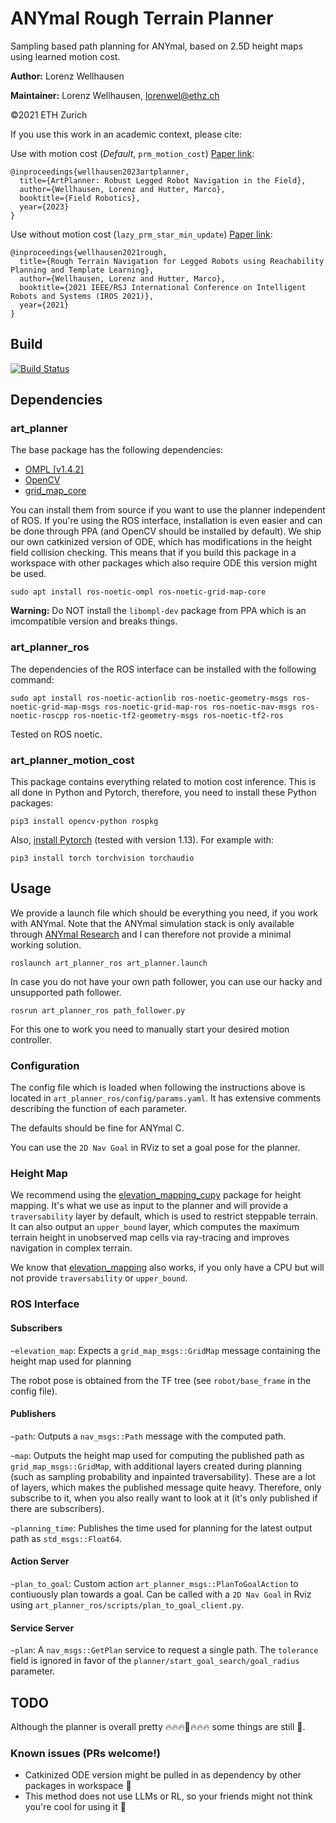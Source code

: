 # ANYmal Rough Terrain Planner

Sampling based path planning for ANYmal, based on 2.5D height maps using learned motion cost.

**Author:** Lorenz Wellhausen

**Maintainer:** Lorenz Wellhausen, [lorenwel@ethz.ch](lorenwel@ethz.ch)

©2021 ETH Zurich

If you use this work in an academic context, please cite:

Use with motion cost (_Default_, `prm_motion_cost`) [Paper link](https://arxiv.org/abs/2303.01420):

```
@inproceedings{wellhausen2023artplanner,
  title={ArtPlanner: Robust Legged Robot Navigation in the Field},
  author={Wellhausen, Lorenz and Hutter, Marco},
  booktitle={Field Robotics},
  year={2023}
}
```

Use without motion cost (`lazy_prm_star_min_update`) [Paper link](https://www.research-collection.ethz.ch/bitstream/handle/20.500.11850/507668/1/2021_iros_wellhausen_planner_final_version.pdf):

```
@inproceedings{wellhausen2021rough,
  title={Rough Terrain Navigation for Legged Robots using Reachability Planning and Template Learning},
  author={Wellhausen, Lorenz and Hutter, Marco},
  booktitle={2021 IEEE/RSJ International Conference on Intelligent Robots and Systems (IROS 2021)},
  year={2021}
}
```

## Build
[![Build Status](https://ci.leggedrobotics.com/buildStatus/icon?job=bitbucket_leggedrobotics/art_planner/master)](https://ci.leggedrobotics.com/job/bitbucket_leggedrobotics/job/art_planner/job/master/)

## Dependencies

### art_planner

The base package has the following dependencies:

- [OMPL \[v1.4.2\]](https://github.com/ompl/ompl)
- [OpenCV](https://github.com/opencv/opencv)
- [grid\_map\_core](git@github.com:ANYbotics/grid_map.git)

You can install them from source if you want to use the planner independent of ROS.
If you're using the ROS interface, installation is even easier and can be done through PPA (and OpenCV should be installed by default).
We ship our own catkinized version of ODE, which has modifications in the height field collision checking.
This means that if you build this package in a workspace with other packages which also require ODE this version might be used.

`sudo apt install ros-noetic-ompl ros-noetic-grid-map-core`

**Warning:** Do NOT install the `libompl-dev` package from PPA which is an imcompatible version and breaks things.

### art\_planner\_ros

The dependencies of the ROS interface can be installed with the following command:

`sudo apt install ros-noetic-actionlib ros-noetic-geometry-msgs ros-noetic-grid-map-msgs ros-noetic-grid-map-ros ros-noetic-nav-msgs ros-noetic-roscpp ros-noetic-tf2-geometry-msgs ros-noetic-tf2-ros`

Tested on ROS noetic.

### art\_planner\_motion\_cost

This package contains everything related to motion cost inference.
This is all done in Python and Pytorch, therefore, you need to install these Python packages:

`pip3 install opencv-python rospkg`

Also, [install Pytorch](https://pytorch.org/) (tested with version 1.13). For example with:

`pip3 install torch torchvision torchaudio`

## Usage

We provide a launch file which should be everything you need, if you work with ANYmal.
Note that the ANYmal simulation stack is only available through [ANYmal Research](https://www.anymal-research.org/) and I can therefore not provide a minimal working solution.

`roslaunch art_planner_ros art_planner.launch`

In case you do not have your own path follower, you can use our hacky and unsupported path follower.

`rosrun art_planner_ros path_follower.py`

For this one to work you need to manually start your desired motion controller.

### Configuration

The config file which is loaded when following the instructions above is located in `art_planner_ros/config/params.yaml`.
It has extensive comments describing the function of each parameter.

The defaults should be fine for ANYmal C.

You can use the `2D Nav Goal` in RViz to set a goal pose for the planner.

### Height Map

We recommend using the [elevation_mapping_cupy](https://github.com/leggedrobotics/elevation_mapping_cupy) package for height mapping.
It's what we use as input to the planner and will provide a `traversability` layer by default, which is used to restrict steppable terrain.
It can also output an `upper_bound` layer, which computes the maximum terrain height in unobserved map cells via ray-tracing and improves navigation in complex terrain.

We know that [elevation_mapping](https://github.com/ANYbotics/elevation_mapping) also works, if you only have a CPU but will not provide `traversability` or `upper_bound`.

### ROS Interface

#### **Subscribers**

`~elevation_map`: Expects a `grid_map_msgs::GridMap` message containing the height map used for planning

The robot pose is obtained from the TF tree (see `robot/base_frame` in the config file).

#### **Publishers**

`~path`: Outputs a `nav_msgs::Path` message with the computed path.

`~map`: Outputs the height map used for computing the published path as `grid_map_msgs::GridMap`, with additional layers created during planning (such as sampling probability and inpainted traversability).
These are a lot of layers, which makes the published message quite heavy. Therefore, only subscribe to it, when you also really want to look at it (it's only published if there are subscribers).

`~planning_time`: Publishes the time used for planning for the latest output path as `std_msgs::Float64`.

#### **Action Server**

`~plan_to_goal`: Custom action `art_planner_msgs::PlanToGoalAction` to contiuously plan towards a goal. Can be called with a `2D Nav Goal` in Rviz using `art_planner_ros/scripts/plan_to_goal_client.py`.

#### **Service Server**

`~plan`: A `nav_msgs::GetPlan` service to request a single path. The `tolerance` field is ignored in favor of the `planner/start_goal_search/goal_radius` parameter.

## TODO

Although the planner is overall pretty :fire::fire::fire::100::fire::fire::fire: some things are still :poop:.

### Known issues (PRs welcome!)

- Catkinized ODE version might be pulled in as dependency by other packages in workspace :bowling:
- This method does not use LLMs or RL, so your friends might not think you're cool for using it :older_man:
